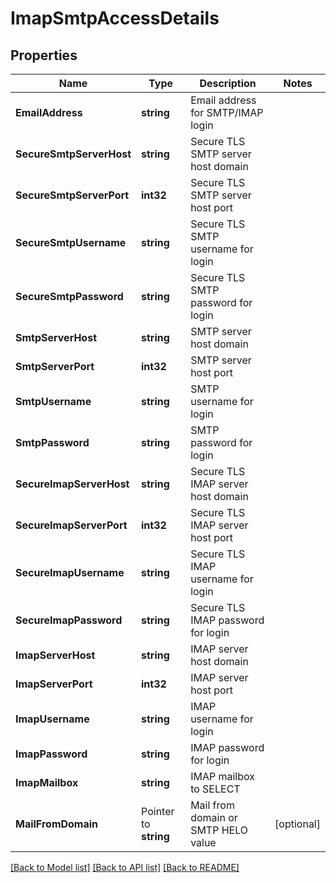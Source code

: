 # ImapSmtpAccessDetails

## Properties

Name | Type | Description | Notes
------------ | ------------- | ------------- | -------------
**EmailAddress** | **string** | Email address for SMTP/IMAP login | 
**SecureSmtpServerHost** | **string** | Secure TLS SMTP server host domain | 
**SecureSmtpServerPort** | **int32** | Secure TLS SMTP server host port | 
**SecureSmtpUsername** | **string** | Secure TLS SMTP username for login | 
**SecureSmtpPassword** | **string** | Secure TLS SMTP password for login | 
**SmtpServerHost** | **string** | SMTP server host domain | 
**SmtpServerPort** | **int32** | SMTP server host port | 
**SmtpUsername** | **string** | SMTP username for login | 
**SmtpPassword** | **string** | SMTP password for login | 
**SecureImapServerHost** | **string** | Secure TLS IMAP server host domain | 
**SecureImapServerPort** | **int32** | Secure TLS IMAP server host port | 
**SecureImapUsername** | **string** | Secure TLS IMAP username for login | 
**SecureImapPassword** | **string** | Secure TLS IMAP password for login | 
**ImapServerHost** | **string** | IMAP server host domain | 
**ImapServerPort** | **int32** | IMAP server host port | 
**ImapUsername** | **string** | IMAP username for login | 
**ImapPassword** | **string** | IMAP password for login | 
**ImapMailbox** | **string** | IMAP mailbox to SELECT | 
**MailFromDomain** | Pointer to **string** | Mail from domain or SMTP HELO value | [optional] 

[[Back to Model list]](../README#documentation-for-models) [[Back to API list]](../README#documentation-for-api-endpoints) [[Back to README]](../README)


